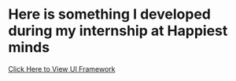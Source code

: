 <h1> Here is something I developed during my internship at Happiest minds</h1>

[Click Here to View UI Framework](https://www.figma.com/file/5gaQcRrI2g4qnEJGVCuA3C/Happiest-Minds?type=design&node-id=10%3A19&mode=design&t=T6rKdl5tJNbgBTNW-1)
